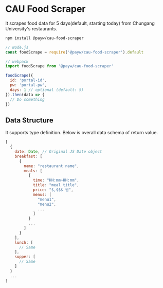 # CAU Food Scraper

It scrapes food data for 5 days(default, starting today) from Chungang University's restaurants.

```zsh
npm install @payw/cau-food-scraper
```

```js
// Node.js
const foodScrape = require('@payw/cau-food-scraper').default

// webpack
import foodScrape from '@payw/cau-food-scraper'

foodScrape({
  id: 'portal-id',
  pw: 'portal-pw',
  days: 1 // optional (default: 5)
}).then(data => {
  // Do something
})
```

## Data Structure

It supports type definition. Below is overall data schema of return value.

```js
[
  {
    date: Date, // Original JS Date object
    breakfast: [
      {
        name: "restaurant name",
        meals: [
          {
            time: "HH:mm~HH:mm",
            title: "meal title",
            price: "$,$$$ 원",
            menus: [
              "menu1",
              "menu2",
              ...
            ]
          }
          ...
        ]
      }
    ],
    lunch: [
      // Same
    ],
    supper: [
      // Same
    ]
  }
  ...
]
```
